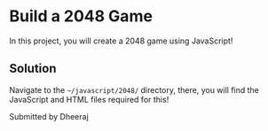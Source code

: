 # Build a 2048 Game

In this project, you will create a 2048 game using JavaScript!

## Solution
Navigate to the `~/javascript/2048/` directory, there, you will find the JavaScript and HTML files required for this!

Submitted by Dheeraj